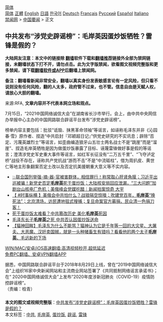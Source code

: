  <!-- 面包屑导航 --> <div class="breadcrumb"><!-- GTranslate: https://gtranslate.io/ -->  <div class="switcher notranslate">  <div class="selected">  <a href="#" onclick="return false;"> 简体</a>  </div>  <div class="option">  <a href="https://www.bannedbook.org" onclick="doGTranslate('zh-CN|zh-CN');jQuery('div.switcher div.selected a').html(jQuery(this).html());return false;" title="简体中文" class="nturl selected"> 简体</a>  <a href="https://www.bannedbook.org/zh-tw/" onclick="doGTranslate('zh-CN|zh-TW');jQuery('div.switcher div.selected a').html(jQuery(this).html());return false;" title="繁體中文" class="nturl"> 正體</a>  <a href="https://www.bannedbook.org/en/" onclick="doGTranslate('zh-CN|en');jQuery('div.switcher div.selected a').html(jQuery(this).html());return false;" title="English" class="nturl"> English</a>  <a href="https://www.bannedbook.org/ja/" onclick="doGTranslate('zh-CN|ja');jQuery('div.switcher div.selected a').html(jQuery(this).html());return false;" title="日本語" class="nturl"> 日語</a>  <a href="https://www.bannedbook.org/ko/" onclick="doGTranslate('zh-CN|ko');jQuery('div.switcher div.selected a').html(jQuery(this).html());return false;" title="한국어" class="nturl"> 한국어</a>  <a href="https://www.bannedbook.org/de/" onclick="doGTranslate('zh-CN|de');jQuery('div.switcher div.selected a').html(jQuery(this).html());return false;" title="Deutsch" class="nturl"> Deutsch</a>  <a href="https://www.bannedbook.org/fr/" onclick="doGTranslate('zh-CN|fr');jQuery('div.switcher div.selected a').html(jQuery(this).html());return false;" title="Français" class="nturl"> Français</a>  <a href="https://www.bannedbook.org/ru/" onclick="doGTranslate('zh-CN|ru');jQuery('div.switcher div.selected a').html(jQuery(this).html());return false;" title="Русский" class="nturl"> Русский</a>  <a href="https://www.bannedbook.org/es/" onclick="doGTranslate('zh-CN|es');jQuery('div.switcher div.selected a').html(jQuery(this).html());return false;" title="Español" class="nturl"> Español</a>  <a href="https://www.bannedbook.org/it/" onclick="doGTranslate('zh-CN|it');jQuery('div.switcher div.selected a').html(jQuery(this).html());return false;" title="Italiano" class="nturl"> Italiano</a>  </div>  </div>      <div class='breadcrumb-sub'><!-- Breadcrumb NavXT 6.3.0 --> <a href="https://www.bannedbook.org/" class="home">禁闻网</a> &gt; <a href="https://www.bannedbook.org/bnews/headline/" class="category">中国要闻</a> &gt; 正文</div></div><h2>中共发布“涉党史辟谣榜”：毛岸英因蛋炒饭牺牲？雷锋是假的？</h2> <p class="notice"><b>大陆网友注意：本文中的链接除 <a href="https://github.com/bannedbook/fanqiang" >翻墙</a>软件下载和<a href="https://github.com/killgcd/justmysocks/blob/master/README.md">翻墙推荐</a>链接外全部为禁网链接，未翻墙状态下打不开，请勿点击。此为文字版禁闻，欲看图文视频完整版和更多禁闻，请下载<a href="https://github.com/bannedbook/fanqiang">翻墙软件或APP</a>后翻墙上禁闻网。</p><p>备注：翻墙看新闻非常安全，翻墙以真实身份发表敏感言论有一定风险，但只看不说则没有任何风险，翻的人太多，政府管不过来，也不管。信息自由是天赋人权，请放心大胆的翻墙。</b></p>  <div class="entry"> <p>来源:RFA, <strong>文章内容并不代表本网立场和观点。</strong></p> <p>7&#26376;15&#26085;&#65292;&#8220;2021&#20013;&#22269;&#32593;&#32476;&#35802;&#20449;&#22823;&#20250;&#8221;&#22312;&#28246;&#21335;&#30465;&#38271;&#27801;&#24066;&#20030;&#34892;&#12290;&#20250;&#19978;&#65292;&#30001;&#20013;&#20849;&#20013;&#22830;&#32593;&#20449;&#21150;&#20030;&#25253;&#20013;&#24515;&#20027;&#21150;&#30340;&#20013;&#22269;&#32593;&#36335;&#32852;&#21512;&#36767;&#35875;&#24179;&#21488;&#21457;&#24067;&#8220;&#28041;&#20826;&#21490;&#36767;&#35875;&#27036;&#8221;&#12290;</p>  <p>&#27036;&#21333;&#20869;&#23481;&#20027;&#35201;&#21253;&#25324;&#65306;&#25209;&#39539;&#8220;&#35787;&#27585;&#12289;&#25273;&#40657;&#38761;&#21629;&#39046;&#34966;&#8221;&#31561;&#35875;&#35328;&#65292;&#22914;&#35820;&#31216;&#27611;&#27901;&#19996;&#24182;&#38750;&#12298;&#27777;&#22253;&#26149;&#183;&#38634;&#12299;&#21407;&#20316;&#32773;&#12289;&#25423;&#36896;&#8220;&#20013;&#20849;&#21551;&#23553;&#12302;&#37011;&#39062;&#36229;&#26085;&#35760;&#12303;&#8221;&#20379;&#20826;&#21490;&#30740;&#31350;&#30340;&#19981;&#23454;&#35759;&#24687;&#65307;&#36767;&#38500;&#8220;&#21542;&#23450;&#12289;&#27745;&#34065;&#33521;&#38596;&#28872;&#22763;&#8221;&#31561;&#35875;&#35328;&#65292;&#22914;&#27498;&#26354;&#32534;&#36896;&#29436;&#29273;&#23665;&#20116;&#22766;&#22763;&#20004;&#21517;&#25112;&#22763;&#19981;&#26159;&#8220;&#36339;&#23830;&#8221;&#32780;&#26159;&#8220;&#28316;&#23830;&#8221;&#12289;&#25423;&#36896;&#27611;&#23736;&#33521;&#29306;&#29298;&#26159;&#22240;&#20026;&#20570;&#34507;&#28818;&#39277;&#26292;&#38706;&#20102;&#30446;&#26631;&#12289;&#35820;&#34065;&#38647;&#38155;&#20570;&#22909;&#20107;&#26159;&#20551;&#30340;&#31561;&#35875;&#35328;&#65307;&#28548;&#28165;&#28041;&#20826;&#21490;&#20891;&#21490;&#37325;&#22823;&#20107;&#20214;&#31561;&#35875;&#35328;&#65292;&#22914;&#32418;&#20891;&#38271;&#24449;&#27809;&#26377;&#8220;&#20108;&#19975;&#20116;&#21315;&#37324;&#8221;&#12289;&#8220;&#39134;&#22842;&#27896;&#23450;&#26725;&#8221;&#25112;&#24441;&#19981;&#23384;&#22312;&#65292;&#35820;&#31216;&#20849;&#20135;&#20826;&#25239;&#25112;&#8220;&#28216;&#32780;&#19981;&#20987;&#8221;&#19981;&#26159;&#8220;&#20013;&#27969;&#30757;&#26609;&#8221;&#65292;&#20511;&#20026;&#21608;&#25170;&#30382;&#12289;&#40644;&#19990;&#20161;&#31561;&#22320;&#20027;&#24418;&#35937;&#32763;&#26696;&#21542;&#23450;&#22303;&#25913;&#20197;&#21450;&#21542;&#23450;&#25239;&#32654;&#25588;&#26397;&#37325;&#22823;&#24847;&#20041;&#31561;&#19981;&#23454;&#20869;&#23481;&#12290;</p> <ul class='op-related-articles' title='相关阅读'> <li><a href='https://www.bannedbook.org/bnews/bannedvideo/20210617/1568521.html' target='_blank'>💥联合国列举强-摘-器-官被害群体，相信罪行！称常取心肝肾角膜；习近平出巡被骗！新党史否定<b>毛岸英</b>死于蛋炒饭；大陆核安局回应泄漏，“三大问题”加剧台山核电厂危机；美俄峰会党媒吃醋｜新闻拍案惊奇 大宇</a></li> <li><a href='https://www.bannedbook.org/bnews/bannedvideo/20210617/1568381.html' target='_blank'>【 #时事纵横 】美俄会中共怕什么？战狼隔空惊嚎；吹建党百年，<b>毛岸英</b>“换死法”；北京清场，访民遭地毯式搜捕；复旦命案官方募捐，民众清一色捐刀客！</a></li> <li><a href='https://www.bannedbook.org/bnews/lifebaike/20210616/1568137.html' target='_blank'>死于蛋炒饭太难看？中共篡改历史 美化<b>毛岸英</b>死因</a></li> <li><a href='https://www.bannedbook.org/bnews/cnnews/20210616/1567976.html' target='_blank'>毛泽东长子<b>毛岸英</b>之死 中共否认因蛋炒饭送命</a></li> <li><a href='https://www.bannedbook.org/bnews/bannedvideo/20210204/1481294.html' target='_blank'>【猫神回眸】毛泽东为什么不能骂？猫神认为它是千年等一回的大灾星、大屠夫、大恶魔、汉奸卖国贼，就是一头种猪畜生有错吗？看看他的两个太子<b>毛岸英</b>、毛远新的下场</a></li> </ul> <p class="texttj"> <a href="https://github.com/bannedbook/fanqiang/wiki/V2ray%E6%9C%BA%E5%9C%BA" target="_blank">WIN/MAC/安卓/iOS高速翻墙:高清视频秒开,超低延迟</a><br/> <a href="https://github.com/bannedbook/fanqiang/wiki/%E7%A6%81%E9%97%BB%E7%BD%91%E5%AE%89%E5%8D%93%E7%BF%BB%E5%A2%99%E6%96%B0%E9%97%BBAPP" target="_blank">免费PC翻墙、安卓VPN翻墙APP</a></p> <p>&#25454;&#24713;&#65292;&#20013;&#22269;&#32593;&#36335;&#32852;&#21512;&#36767;&#35875;&#24179;&#21488;&#20110;2018&#24180;8&#26376;29&#26085;&#19978;&#32447;&#65292;&#26366;&#22312;&#8220;2019&#20013;&#22269;&#32593;&#32476;&#35802;&#20449;&#22823;&#20250;&#8221;&#19978;&#32452;&#32455;16&#23478;&#20013;&#22830;&#26032;&#38395;&#32593;&#31449;&#21644;&#20027;&#27969;&#21830;&#19994;&#32593;&#31449;&#31614;&#32626;&#20102;&#12298;&#20849;&#21516;&#25269;&#21046;&#32593;&#32476;&#35875;&#35328;&#25215;&#35834;&#20070;&#12299;&#65307;&#22312;&#8220; 2020&#20013;&#22269;&#32593;&#32476;&#35802;&#20449;&#22823;&#20250;&#8221;&#19978;&#21457;&#24067;&#8220;2020&#24180;&#24230;&#28041;&#26032;&#20896;&#32954;&#28814;&#65288;COVID-19&#65289;&#30123;&#24773;&#38450;&#25511;&#36767;&#35875;&#27036;&#8221;&#12290;<br />&#65288;&#36131;&#32534;&#65306;&#26770;&#38738;&#65289;</p><a name='sharetosocial'></a>  <div style="margin-bottom:5px;padding-bottom:5px;clear:both"> <div id="archive-pix-1" class="banner-ads"> <!-- AuctionX Display platform tag START --> <div id="26318x728x90x621x_ADSLOT2" clicktrack="%%CLICK_URL_ESC%%"></div> <!-- AuctionX Display platform tag END --> </div> <div id="archive-pix-2" class="banner-ads"> <!-- AuctionX Display platform tag START --> <div id="26315x300x250x621x_ADSLOT2" clicktrack="%%CLICK_URL_ESC%%"></div> <!-- AuctionX Display platform tag END --> </div> </div>    <div id="archive-pix-1" class="banner-ads"> <!-- AuctionX Display platform tag START --> <div id="26318x728x90x621x_ADSLOT3" clicktrack="%%CLICK_URL_ESC%%"></div> <!-- AuctionX Display platform tag END --> </div> <div><b>本文的图文或视频完整版</b>：<a href='https://www.bannedbook.org/bnews/headline/20210717/1588607.html'>中共发布“涉党史辟谣榜”：毛岸英因蛋炒饭牺牲？雷锋是假的？</a></div>  </div><!--END ENTRY--> <div class="postfooter"> <div>本文标签：<a href="https://www.bannedbook.org/bnews/tag/%e4%b8%ad%e5%85%b1/" rel="tag">中共</a>, <a href="https://www.bannedbook.org/bnews/tag/%e6%af%9b%e5%b2%b8%e8%8b%b1/" rel="tag">毛岸英</a>, <a href="https://www.bannedbook.org/bnews/tag/%E8%9B%8B%E7%82%92%E9%A5%AD/" rel="tag">蛋炒饭</a>, <a href="https://www.bannedbook.org/bnews/tag/%E8%BE%9F%E8%B0%A3/" rel="tag">辟谣</a>, <a href="https://www.bannedbook.org/bnews/tag/%e9%9b%b7%e9%94%8b/" rel="tag">雷锋</a></div>  </div><!--END POSTFOOTER--> 
